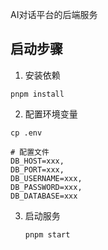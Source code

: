 AI对话平台的后端服务

## 启动步骤

1. 安装依赖

```shell
pnpm install
```

2. 配置环境变量

```shell
cp .env
```

```shell
# 配置文件
DB_HOST=xxx,
DB_PORT=xxx,
DB_USERNAME=xxx,
DB_PASSWORD=xxx,
DB_DATABASE=xxx
```

3. 启动服务

   ```shell
   pnpm start
   ```
